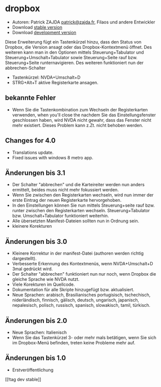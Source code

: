 # dropbox #

* Autoren: Patrick ZAJDA <patrick@zajda.fr>, Filaos und andere Entwickler
* Download [stable version][1]
* Download [development version][2]

Diese Erweiterung fügt ein Tastenkürzel hinzu, dass den Status von Dropbox,
die Version ansagt oder  das Dropbox-Kontextmenü öffnet. Des weiteren kann
man in den Optionen mittels Steuerung+Tabulator und
Steuerung+Umschalt+Tabulator sowie Steuerung+Seite rauf bzw. Steuerung+Seite
runternavigieren. Des weiteren funktioniert nun der abbrechen-Schalter

* Tastenkürzel: NVDA+Umschalt+D
* STRG+Alt+T aktive Registerkarte ansagen.

## bekannte Fehler ##

* Wenn Sie die Tastenkombination zum Wechseln der Registerkarten verwenden, when you'll close the nachdem Sie das Einstellungsfenster geschlossen haben, wird NVDA nicht gewahr, dass das Fenster nicht mehr existiert.
Dieses Problem kann z.Zt. nicht behoben werden.

## Changes for 4.0 ##

* Translations update.
* Fixed issues with windows 8 metro app.

## Änderungen bis 3.1 ##

* Der Schalter "abbrechen" und die Karteireiter werden nun anders ermittelt,
  beides muss nicht mehr fokussiert werden.
* Wenn Sie zwischen den Registerkarten wechseln, wird nun immer der erste
  Eintrag der neuen Registerkarte hervorgehoben.
* In den Einstellungen können Sie nun mittels Steuerung+seite rauf
  bzw. runter zwischen den Registerkarten wechseln. Steuerung+Tabulator
  bzw. Umschalt+Tabulator funktioniert weiterhin.
* Alle übersetzten Manifest-Dateien sollten nun in Ordnung sein.
* kleinere Korekturen

## Änderungen bis 3.0 ##

* Kleinere Korrektur in der manifest-Datei (authoren werden richtig
  dargestellt).
* Verbesserte Erkennung des Kontextmenüs, wenn NVDA+Umschalt+D 3mal gedrückt
  wird.
* Der Schalter "abbrechen" funktioniert nun nur noch, wenn Dropbox die
  gleiche Sprache wie NVDA nutzt.
* Viele Korekturen im Quellcode.
* Dokumentation für alle Skripte hinzugefügt bzw. aktualisiert.
* Neue Sprachen: arabisch, Brasilianisches portugisisch, tschechisch,
  niderländisch, finnisch, gälisch, deutsch, ungarisch, japanisch,
  nepalesisch, polisch, russisch, spanisch, slowakisch, tamil, türkisch.

## Änderungen bis 2.0 ##

* Neue Sprachen: Italienisch
* Wenn Sie das Tastenkürzel 3- oder mehr mals betätigen, wenn Sie sich im
  Dropbox-Menü befinden, treten keine Probleme mehr auf.

## Änderungen bis 1.0 ##

* Erstveröffentlichung

[[!tag dev stable]]

[1]: http://addons.nvda-project.org/files/get.php?file=dx

[2]: http://addons.nvda-project.org/files/get.php?file=dx-dev
